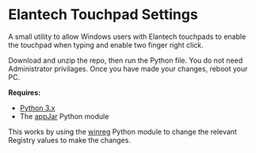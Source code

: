 # Elantech Touchpad Settings
A small utility to allow Windows users with Elantech touchpads to enable the touchpad when typing and enable two finger right click.

Download and unzip the repo, then run the Python file. You do not need Administrator privilages. Once you have made your changes, reboot your PC.

**Requires:**
* [Python 3.x](https://www.python.org/)
* The [appJar](https://github.com/jarvisteach/appJar) Python module

This works by using the [winreg](https://docs.python.org/3/library/winreg.html) Python module to change the relevant Registry values to make the changes.
